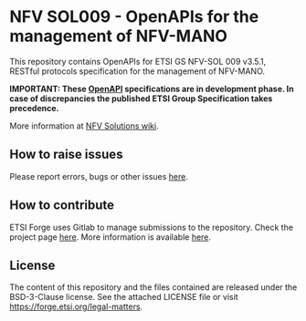 # NFV SOL009 - OpenAPIs for the management of NFV-MANO

This repository contains OpenAPIs for ETSI GS NFV-SOL 009 v3.5.1, RESTful protocols 
specification for the management of NFV-MANO.

**IMPORTANT: These [OpenAPI](https://www.openapis.org/) specifications are in development phase. In case of discrepancies the published ETSI Group Specification takes precedence.**

More information at [NFV Solutions wiki](https://nfvwiki.etsi.org/index.php?title=NFV_Solutions).

## How to raise issues

Please report errors, bugs or other issues [here](https://forge.etsi.org/rep/nfv/SOL009/issues).

## How to contribute

ETSI Forge uses Gitlab to manage submissions to the repository. Check the project page [here](https://forge.etsi.org/rep/nfv/SOL009).
More information is available [here](https://nfvwiki.etsi.org/index.php?title=SOL_OpenAPI_Main_Page#How_to_Contribute).

## License

The content of this repository and the files contained are released under the BSD-3-Clause license.
See the attached LICENSE file or visit https://forge.etsi.org/legal-matters.
